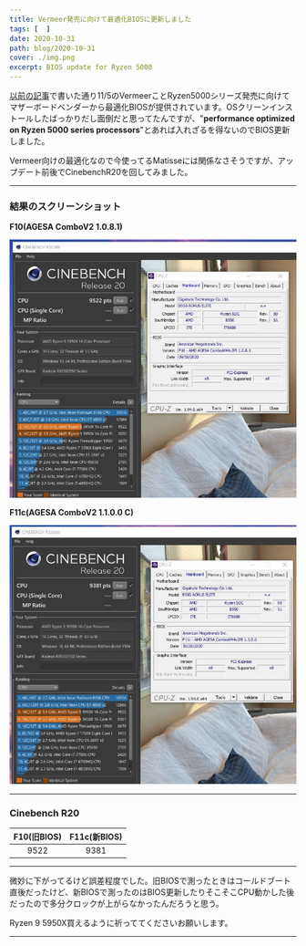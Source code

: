 ```yaml
---
title: Vermeer発売に向けて最適化BIOSに更新しました
tags: [  ]
date: 2020-10-31
path: blog/2020-10-31
cover: ./img.png
excerpt: BIOS update for Ryzen 5000
---
```


<a href="../blog/2020-10-27"><u>以前の記事</u></a>で書いた通り11/5のVermeerことRyzen5000シリーズ発売に向けてマザーボードベンダーから最適化BIOSが提供されています。OSクリーンインストールしたばっかりだし面倒だと思ってたんですが、"**performance optimized on Ryzen 5000 series processors**"とあれば入れざるを得ないのでBIOS更新しました。

Vermeer向けの最適化なので今使ってるMatisseには関係なさそうですが、アップデート前後でCinebenchR20を回してみました。

---
### 結果のスクリーンショット

**F10(AGESA ComboV2 1.0.8.1)**

![](./img1.jpg)

**F11c(AGESA ComboV2 1.1.0.0 C)**

![](./img2.jpg)

---

### Cinebench R20

|F10(旧BIOS)|F11c(新BIOS)|
|:---:|:---:|
|9522|9381|

---

微妙に下がってるけど誤差程度でした。旧BIOSで測ったときはコールドブート直後だったけど、新BIOSで測ったのはBIOS更新したりそこそこCPU動かした後だったので多分クロックが上がらなかったんだろうと思う。

Ryzen 9 5950X買えるように祈っててくださいお願いします。

---